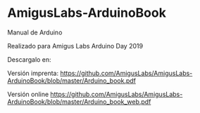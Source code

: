# AmigusLabs-ArduinoBook
Manual de Arduino

Realizado para Amigus Labs Arduino Day 2019

Descargalo en:

Versión imprenta: https://github.com/AmigusLabs/AmigusLabs-ArduinoBook/blob/master/Arduino_book.pdf

Versión online https://github.com/AmigusLabs/AmigusLabs-ArduinoBook/blob/master/Arduino_book_web.pdf

